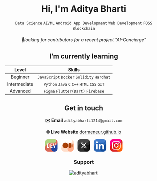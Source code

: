 <div align="center">
  
# Hi, I'm Aditya Bharti
`Data Science` `AI/ML` `Android App Development` `Web Development` `FOSS` `Blockchain`


###### 🚩looking for contributors for a recent project "AI-Concierge"

## I’m currently learning

|     Level    |           Skills          |
|:------------:|:-------------------------:|
|   Beginner   | `JavaScript` `Docker` `Solidity` `Hardhat` |
| Intermediate | `Python` `Java` `C` `C++` `HTML` `CSS` `GIT` |
|   Advanced   | `Figma` `Flutter(Dart)` `Firebase` |


## Get in touch

**✉️ Email** `adityabharti1214@gmail.com`

**🌐 Live Website** [dormeneur.github.io](https://dormeneur.github.io/)



<a href="https://dev.to/adityabharti" target="blank" title="Dev"><img align="center" src="https://github.com/dormeneur/dormeneur/blob/main/dev%20logo.png" alt="Dev.to" height="40" width="40" /></a>&nbsp;&nbsp;
<a href="https://medium.com/@aadityabhartii" target="blank" title="Medium"><img align="center" src="https://github.com/dormeneur/dormeneur/blob/main/medium%20logo.png" alt="Medium" height="40" width="40" /></a>&nbsp;&nbsp;
<a href="https://x.com/workingpandas" target="blank" title="X.com"><img align="center" src="https://github.com/dormeneur/dormeneur/blob/main/X%20logo.png" alt="X.com" height="40" width="40" /></a>&nbsp;&nbsp;
<a href="https://linkedin.com/in/aadityabhartii" target="blank" title="LinkedIn"><img align="center" src="https://github.com/dormeneur/dormeneur/blob/main/linkedin%20logo.png" alt="LinkedIn" height="40" width="40" /></a>&nbsp;&nbsp;
<a href="https://instagram.com/aadityabhartii" target="blank" title="Instagram"><img align="center" src="https://github.com/dormeneur/dormeneur/blob/main/Instagram%20icon.png" alt="Instagram" height="40" width="40" /></a>


### Support
<p><a href="https://www.buymeacoffee.com/adityabharti" target="blank" title="A coffee for Aditya?"> <img src="https://cdn.buymeacoffee.com/buttons/v2/default-blue.png" height="40" width="150" alt="adityabharti" /></a></p><br>

</div>

